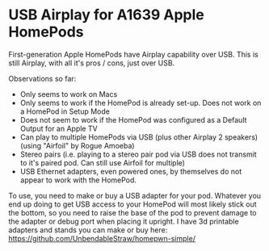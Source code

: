 # USB Airplay for A1639 Apple HomePods

First-generation Apple HomePods have Airplay capability over USB. This is still Airplay, with all it's pros / cons, just over USB. 

Observations so far:
* Only seems to work on Macs
* Only seems to work if the HomePod is already set-up. Does not work on a HomePod in Setup Mode
* Does not seem to work if the HomePod was configured as a Default Output for an Apple TV
* Can play to multiple HomePods via USB (plus other Airplay 2 speakers)(using "Airfoil" by Rogue Amoeba)
* Stereo pairs (i.e. playing to a stereo pair pod via USB does not transmit to it's paired pod. Can still use Airfoil for multiple)
* USB Ethernet adapters, even powered ones, by themselves do not appear to work with the HomePod. 


To use, you need to make or buy a USB adapter for your pod. Whatever you end up doing to get USB access to your HomePod will most likely stick out the bottom, so you need to raise the base of the pod to prevent damage to the adapter or debug port when placing it upright. I have 3d printable adapters and stands you can make or buy here: https://github.com/UnbendableStraw/homepwn-simple/

